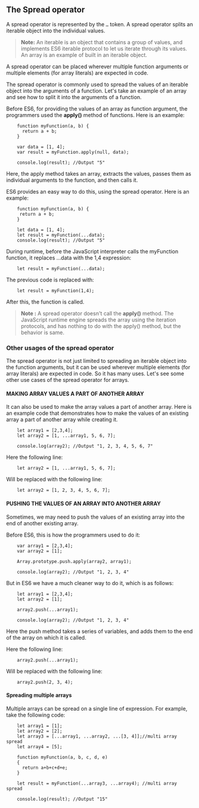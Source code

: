 ## The Spread operator

A spread operator is represented by the `…` token. A spread operator splits an iterable object into the individual values.

> **Note:** An iterable is an object that contains a group of values, and implements ES6 iterable protocol to let us iterate through its values. An array is an example of built in an iterable object.

A spread operator can be placed wherever multiple function arguments or multiple elements (for array literals) are expected in code.

The spread operator is commonly used to spread the values of an iterable object into the arguments of a function. Let's take an example of an array and see how to split it into the arguments of a function.

Before ES6, for providing the values of an array as function argument, the programmers used the **apply()** method of functions. Here is an example:
```
    function myFunction(a, b) {
      return a + b;
    }

    var data = [1, 4];
    var result = myFunction.apply(null, data);

    console.log(result); //Output "5"
```
Here, the apply method takes an array, extracts the values, passes them as individual arguments to the function, and then calls it.

ES6 provides an easy way to do this, using the spread operator. Here is an example:
```
    function myFunction(a, b) {
     return a + b;
    }

    let data = [1, 4];
    let result = myFunction(...data);
    console.log(result); //Output "5"
```
During runtime, before the JavaScript interpreter calls the myFunction function, it replaces …data with the 1,4 expression:
```
    let result = myFunction(...data);
```
The previous code is replaced with:
```
    let result = myFunction(1,4);
```
After this, the function is called.

>**Note :** A spread operator doesn't call the **apply()** method. The JavaScript runtime engine spreads the array using the iteration protocols, and has nothing to do with the apply() method, but the behavior is same.

### Other usages of the spread operator

The spread operator is not just limited to spreading an iterable object into the function arguments, but it can be used wherever multiple elements (for array literals) are expected in code. So it has many uses. Let's see some other use cases of the spread operator for arrays.

#### MAKING ARRAY VALUES A PART OF ANOTHER ARRAY

It can also be used to make the array values a part of another array. Here is an example code that demonstrates how to make the values of an existing array a part of another array while creating it.
```
    let array1 = [2,3,4];
    let array2 = [1, ...array1, 5, 6, 7];

    console.log(array2); //Output "1, 2, 3, 4, 5, 6, 7"
```
Here the following line:
```
    let array2 = [1, ...array1, 5, 6, 7];
```
Will be replaced with the following line:
```
    let array2 = [1, 2, 3, 4, 5, 6, 7];
```

#### PUSHING THE VALUES OF AN ARRAY INTO ANOTHER ARRAY

Sometimes, we may need to push the values of an existing array into the end of another existing array.

Before ES6, this is how the programmers used to do it:
```
    var array1 = [2,3,4];
    var array2 = [1];

    Array.prototype.push.apply(array2, array1);

    console.log(array2); //Output "1, 2, 3, 4"
```

But in ES6 we have a much cleaner way to do it, which is as follows:
```
    let array1 = [2,3,4];
    let array2 = [1];

    array2.push(...array1);

    console.log(array2); //Output "1, 2, 3, 4"
```
Here the push method takes a series of variables, and adds them to the end of the array on which it is called.

Here the following line:
```
    array2.push(...array1);
```
Will be replaced with the following line:
```
    array2.push(2, 3, 4);
```

#### Spreading multiple arrays

Multiple arrays can be spread on a single line of expression. For example, take the following code:
```
    let array1 = [1];
    let array2 = [2];
    let array3 = [...array1, ...array2, ...[3, 4]];//multi array spread
    let array4 = [5];

    function myFunction(a, b, c, d, e)
    {
      return a+b+c+d+e;
    }

    let result = myFunction(...array3, ...array4); //multi array spread

    console.log(result); //Output "15"
```
